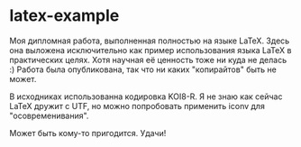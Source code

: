 # latex-example
Моя дипломная работа, выполненная полностью на языке LaTeX.
Здесь она выложена исключительно как пример использования языка LaTeX в практических целях.
Хотя научная её ценность тоже ни куда не делась :)
Работа была опубликована, так что ни каких "копирайтов" быть не может.

В исходниках использованна кодировка KOI8-R. Я не знаю как сейчас LaTeX дружит с UTF, но можно попробовать применить iconv для "осовременивания".

Может быть кому-то пригодится. Удачи!
